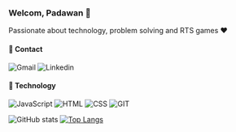 ### Welcom, Padawan :wave:

Passionate about technology, problem solving and RTS games :heart:

#### :pushpin: Contact

![Gmail](https://img.shields.io/badge/-GMAIL-333333?style=flat&logo=Gmail)
![Linkedin](https://img.shields.io/badge/-LINKEDIN-333333?style=flat&logo=Linkedin&logoColor=blue)

#### :wrench: Technology

![JavaScript](https://img.shields.io/badge/-JavaScript-333333?style=flat&logo=javascript)
![HTML](https://img.shields.io/badge/-HTML-333333?style=flat&logo=HTML5)
![CSS](https://img.shields.io/badge/-CSS-333333?style=flat&logo=CSS3&logoColor=1572B6)
![GIT](https://img.shields.io/badge/-GIT-333333?style=flat&logo=GIT)

![ GitHub stats](https://github-readme-stats.vercel.app/api?username=bkingsd&show_icons=true&theme=cobalt)
[![Top Langs](https://github-readme-stats.vercel.app/api/top-langs/?username=bkingsd&langs_count=8&theme=cobalt)](https://github.com/bkingsd/github-readme-stats)
